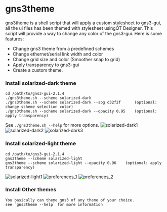 		
# gns3theme

gns3theme is a shell script that will apply a custom stylesheet to gns3-gui, all the ui files has been themed with stylesheet usingQT Designer. This script will provide a way to change any color of the gns3-gui. Here is some features:
- Change gns3 theme from a predefined schemes 
- Change ethernet/serial link width and color
- Change grid size and color (Smoother snap to grid)
- Apply transparency to gns3-gui
- Create a custom theme.


### Install solarized-dark theme
```
cd /path/to/gns3-gui-2.1.4
./gns3theme.sh --scheme solarized-dark
./gns3theme.sh --scheme solarized-dark --sbg d32f2f      (optional: change scheme selection color)
./gns3theme.sh --scheme solarized-dark --opacity 0.95    (optional: apply transparency)
```
See `./gns3theme.sh --help` for more options.
![solarized-dark1](https://user-images.githubusercontent.com/10103340/37628258-ed97732a-2b95-11e8-8a7b-886921c33070.png)
![solarized-dark2](https://user-images.githubusercontent.com/10103340/37628262-f1475a08-2b95-11e8-8b58-b98a233f6e58.png)
![solarized-dark3](https://user-images.githubusercontent.com/10103340/37628264-f375f3de-2b95-11e8-858f-58debc8e4e59.png)

### Install solarized-light theme
```
cd /path/to/gns3-gui-2.1.4
gns3theme --scheme solarized-light
gns3theme --scheme solarized-light --opacity 0.96    (optional: apply transparency)
```
![solarized-light1](https://user-images.githubusercontent.com/10103340/37628614-67402176-2b97-11e8-9201-5911edc6e39f.png)
![preferences_1](https://user-images.githubusercontent.com/10103340/37628619-69e24e4a-2b97-11e8-97bc-f2d96f5cb070.png)
![preferences_2](https://user-images.githubusercontent.com/10103340/37628622-6bb91b7c-2b97-11e8-8ca4-bb62d7a8b153.png)
### Install Other themes
```
You basically can theme gns3 of any theme of your choice.
see `gns3theme --help` for more information
```


